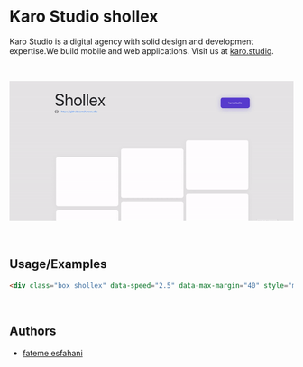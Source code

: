 # Karo Studio shollex
Karo Studio is a digital agency with solid design and development expertise.We build mobile and web applications.
Visit us at [karo.studio](https://karo.studio/).

&nbsp;

![Alt Text](https://github.com/karostudio/shollex/blob/master/assets/photo/shollex.gif)

&nbsp;

## Usage/Examples

```html
<div class="box shollex" data-speed="2.5" data-max-margin="40" style="margin-top: 40px"></div>
```

&nbsp;

## Authors
- [fateme esfahani](https://www.github.com/fateme8325)
